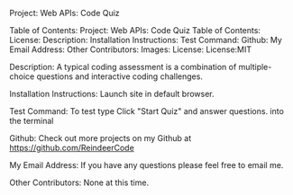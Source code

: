 Project: Web APIs: Code Quiz

Table of Contents:
Project: Web APIs: Code Quiz
Table of Contents:
License:
Description:
Installation Instructions:
Test Command:
Github:
My Email Address:
Other Contributors:
Images:
License:
License:MIT

Description:
A typical coding assessment is a combination of multiple-choice questions and interactive coding challenges.

Installation Instructions:
Launch site in default browser.

Test Command:
To test type Click "Start Quiz" and answer questions. into the terminal

Github:
Check out more projects on my Github at https://github.com/ReindeerCode

My Email Address:
If you have any questions please feel free to email me.

Other Contributors:
None at this time.
